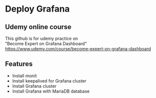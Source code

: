 # Deploy Grafana

## Udemy online course
This github is for udemy practice on \
"Become Expert on Grafana Dashboard"\
https://www.udemy.com/course/become-expert-on-grafana-dashboard

## Features
- Install monit
- Install keepalived for Grafana cluster
- Install Grafana cluster
- Install Grafana with MariaDB database



